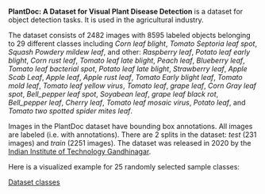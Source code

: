 **PlantDoc: A Dataset for Visual Plant Disease Detection** is a dataset for object detection tasks. It is used in the agricultural industry. 

The dataset consists of 2482 images with 8595 labeled objects belonging to 29 different classes including *Corn leaf blight*, *Tomato Septoria leaf spot*, *Squash Powdery mildew leaf*, and other: *Raspberry leaf*, *Potato leaf early blight*, *Corn rust leaf*, *Tomato leaf late blight*, *Peach leaf*, *Blueberry leaf*, *Tomato leaf bacterial spot*, *Potato leaf late blight*, *Strawberry leaf*, *Apple Scab Leaf*, *Apple leaf*, *Apple rust leaf*, *Tomato Early blight leaf*, *Tomato mold leaf*, *Tomato leaf yellow virus*, *Tomato leaf*, *grape leaf*, *Corn Gray leaf spot*, *Bell_pepper leaf spot*, *Soyabean leaf*, *grape leaf black rot*, *Bell_pepper leaf*, *Cherry leaf*, *Tomato leaf mosaic virus*, *Potato leaf*, and *Tomato two spotted spider mites leaf*.

Images in the PlantDoc dataset have bounding box annotations. All images are labeled (i.e. with annotations). There are 2 splits in the dataset: *test* (231 images) and *train* (2251 images). The dataset was released in 2020 by the [Indian Institute of Technology Gandhinagar](https://iitgn.ac.in/).

Here is a visualized example for 25 randomly selected sample classes:

[Dataset classes](https://github.com/dataset-ninja/PlantDoc/raw/main/visualizations/classes_preview.webm)
